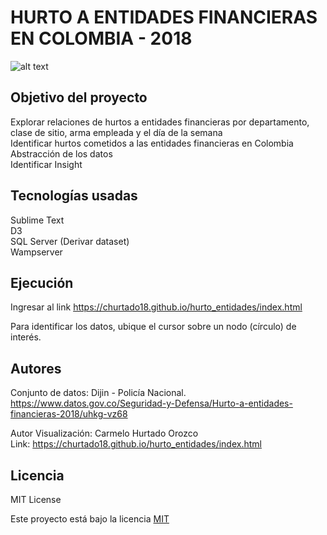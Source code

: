 # HURTO A ENTIDADES FINANCIERAS EN COLOMBIA - 2018

![alt text](https://pbs.twimg.com/media/DrSmuAZWwAAAbWp.jpg)

## Objetivo del proyecto 

Explorar relaciones de hurtos a entidades financieras por  departamento, clase de sitio, arma empleada y el día de la semana     
Identificar hurtos cometidos a las entidades financieras en Colombia     
Abstracción de los datos      
Identificar Insight   


## Tecnologías usadas
Sublime Text    
D3   
SQL Server (Derivar dataset)   
Wampserver   

## Ejecución

Ingresar al link https://churtado18.github.io/hurto_entidades/index.html

Para identificar los datos, ubique el cursor sobre un nodo (círculo) de interés.    

## Autores 

Conjunto de datos:
Dijin - Policía Nacional.           
https://www.datos.gov.co/Seguridad-y-Defensa/Hurto-a-entidades-financieras-2018/uhkg-vz68

Autor Visualización: Carmelo Hurtado Orozco        
Link: https://churtado18.github.io/hurto_entidades/index.html


## Licencia

MIT License

Este proyecto está bajo la licencia [MIT](https://github.com/churtado18/hurto_entidades/blob/master/LICENSE) 

